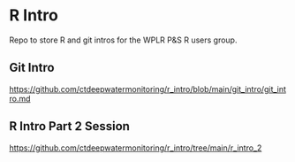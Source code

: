 # R Intro

Repo to store R and git intros for the WPLR P&S R users group.

## Git Intro

https://github.com/ctdeepwatermonitoring/r_intro/blob/main/git_intro/git_intro.md

## R Intro Part 2 Session

https://github.com/ctdeepwatermonitoring/r_intro/tree/main/r_intro_2

